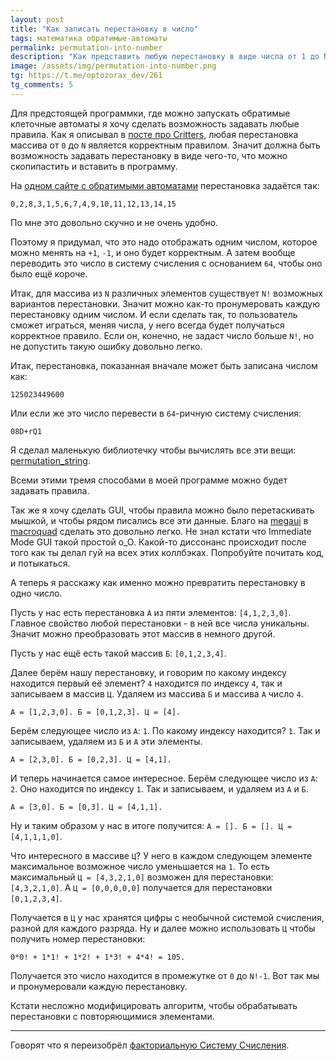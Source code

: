 ```yaml
---
layout: post
title: "Как записать перестановку в число"
tags: математика обратимые-автоматы
permalink: permutation-into-number
description: "Как представить любую перестановку в виде числа от 1 до N! и наоборот из любого числа получить перестановку."
image: /assets/img/permutation-into-number.png
tg: https://t.me/optozorax_dev/261
tg_comments: 5
---
```


Для предстоящей программки, где можно запускать обратимые клеточные автоматы я хочу сделать возможность задавать любые правила. Как я описывал в [посте про Critters](/critters), любая перестановка массива от `0` до `N` является корректным правилом. Значит должна быть возможность задавать перестановку в виде чего-то, что можно скопипастить и вставить в программу. 

На [одном сайте с обратимыми автоматами](https://dmishin.github.io/js-revca/index.html) перестановка задаётся так:

`0,2,8,3,1,5,6,7,4,9,10,11,12,13,14,15`

По мне это довольно скучно и не очень удобно.

Поэтому я придумал, что это надо отображать одним числом, которое можно менять на `+1`, `-1`, и оно будет корректным. А затем вообще переводить это число в систему счисления с основанием `64`, чтобы оно было ещё короче.

Итак, для массива из `N` различных элементов существует `N!` возможных вариантов перестановки. Значит можно как-то пронумеровать каждую перестановку одним числом. И если сделать так, то пользователь сможет играться, меняя числа, у него всегда будет получаться корректное правило. Если он, конечно, не задаст число больше `N!`, но не допустить такую ошибку довольно легко.

Итак, перестановка, показанная вначале может быть записана числом как:

`125023449600`

Или если же это число перевести в `64`-ричную систему счисления:

`08D+rQ1`

Я сделал маленькую библиотечку чтобы вычислять все эти вещи: [permutation_string](https://github.com/optozorax/permutation_string/blob/master/src/lib.rs).

Всеми этими тремя способами в моей программе можно будет задавать правила.

Так же я хочу сделать GUI, чтобы правила можно было перетаскивать мышкой, и чтобы рядом писались все эти данные. Благо на [megaui](https://twitter.com/fedor_games/status/1313119249146281986) в [macroquad](https://twitter.com/fedor_games/status/1313219605981204482) сделать это довольно легко. Не знал кстати что Immediate Mode GUI такой простой о_О. Какой-то диссонанс происходит после того как ты делал гуй на всех этих коллбэках. Попробуйте почитать код, и потыкаться.

А теперь я расскажу как именно можно превратить перестановку в одно число.

Пусть у нас есть перестановка `А` из пяти элементов: `[4,1,2,3,0]`. Главное свойство любой перестановки - в ней все числа уникальны. Значит можно преобразовать этот массив в немного другой.

Пусть у нас ещё есть такой массив `Б`: `[0,1,2,3,4]`.

Далее берём нашу перестановку, и говорим по какому индексу находится первый её элемент? `4` находится по индексу `4`, так и записываем в массив `Ц`. Удаляем из массива `Б` и массива `А` число `4`. 

`А = [1,2,3,0]. Б = [0,1,2,3]. Ц = [4].`

Берём следующее число из `А`: `1`. По какому индексу находится? `1`. Так и записываем, удаляем из `Б` и `А` эти элементы. 

`А = [2,3,0]. Б = [0,2,3]. Ц = [4,1].`

И теперь начинается самое интересное. Берём следующее число из `А`: `2`. Оно находится по индексу `1`. Так и записываем, и удаляем из `А` и `Б`. 

`А = [3,0]. Б = [0,3]. Ц = [4,1,1].`

Ну и таким образом у нас в итоге получится: `А = []. Б = []. Ц = [4,1,1,1,0]`.

Что интересного в массиве `Ц`? У него в каждом следующем элементе максимальное возможное число уменьшается на `1`. То есть максимальный `Ц = [4,3,2,1,0]` возможен для перестановки: `[4,3,2,1,0]`. А `Ц = [0,0,0,0,0]` получается для перестановки `[0,1,2,3,4]`. 

Получается в `Ц` у нас хранятся цифры с необычной системой счисления, разной для каждого разряда. Ну и далее можно использовать `Ц` чтобы получить номер перестановки:

`0*0! + 1*1! + 1*2! + 1*3! + 4*4! = 105.`

Получается это число находится в промежутке от `0` до `N!-1`. Вот так мы и пронумеровали каждую перестановку.

Кстати несложно модифицировать алгоритм, чтобы обрабатывать перестановки с повторяющимися элементами.

---

Говорят что я переизобрёл [факториальную Систему Счисления](https://en.wikipedia.org/wiki/Factorial_number_system).